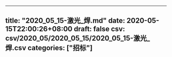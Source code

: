 
---
title: "2020_05_15-激光_焊.md"
date: 2020-05-15T22:00:26+08:00
draft: false
csv: csv/2020_05/2020_05_15/2020_05_15-激光_焊.csv
categories: ["招标"]
---
